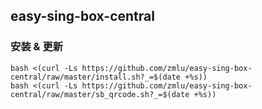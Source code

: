 ## easy-sing-box-central

### 安装 & 更新

```shell
bash <(curl -Ls https://github.com/zmlu/easy-sing-box-central/raw/master/install.sh?_=$(date +%s))
bash <(curl -Ls https://github.com/zmlu/easy-sing-box-central/raw/master/sb_qrcode.sh?_=$(date +%s))
```